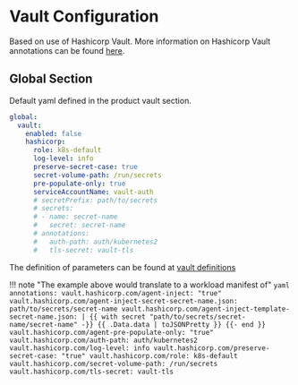 # Vault Configuration

Based on use of Hashicorp Vault.
More information on Hashicorp Vault annotations can be found [here](https://www.vaultproject.io/docs/platform/k8s/injector/annotations).

## Global Section

Default yaml defined in the product vault section.

```yaml
global:
  vault:
    enabled: false
    hashicorp:
      role: k8s-default
      log-level: info
      preserve-secret-case: true
      secret-volume-path: /run/secrets
      pre-populate-only: true
      serviceAccountName: vault-auth
      # secretPrefix: path/to/secrets
      # secrets:
      # - name: secret-name
      #   secret: secret-name
      # annotations:
      #   auth-path: auth/kubernetes2
      #   tls-secret: vault-tls
```

The definition of parameters can be found at
[vault definitions](https://www.vaultproject.io/docs/platform/k8s/injector/annotations)

!!! note "The example above would translate to a workload manifest of"
    ```yaml
          annotations:
            vault.hashicorp.com/agent-inject: "true"
            vault.hashicorp.com/agent-inject-secret-secret-name.json: path/to/secrets/secret-name
            vault.hashicorp.com/agent-inject-template-secret-name.json: |
              {{ with secret "path/to/secrets/secret-name/secret-name" -}}
              {{ .Data.data | toJSONPretty }}
              {{- end }}
            vault.hashicorp.com/agent-pre-populate-only: "true"
            vault.hashicorp.com/auth-path: auth/kubernetes2
            vault.hashicorp.com/log-level: info
            vault.hashicorp.com/preserve-secret-case: "true"
            vault.hashicorp.com/role: k8s-default
            vault.hashicorp.com/secret-volume-path: /run/secrets
            vault.hashicorp.com/tls-secret: vault-tls
    ```
